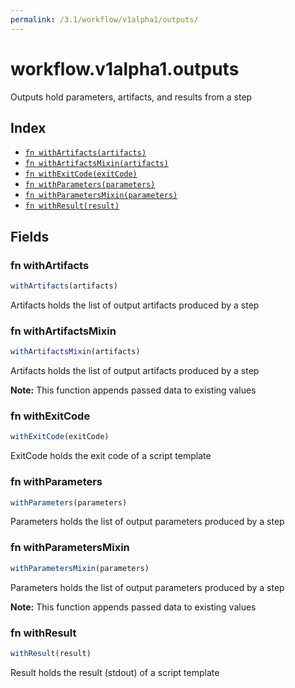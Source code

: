 ```yaml
---
permalink: /3.1/workflow/v1alpha1/outputs/
---
```


# workflow.v1alpha1.outputs

Outputs hold parameters, artifacts, and results from a step

## Index

* [`fn withArtifacts(artifacts)`](#fn-withartifacts)
* [`fn withArtifactsMixin(artifacts)`](#fn-withartifactsmixin)
* [`fn withExitCode(exitCode)`](#fn-withexitcode)
* [`fn withParameters(parameters)`](#fn-withparameters)
* [`fn withParametersMixin(parameters)`](#fn-withparametersmixin)
* [`fn withResult(result)`](#fn-withresult)

## Fields

### fn withArtifacts

```ts
withArtifacts(artifacts)
```

Artifacts holds the list of output artifacts produced by a step

### fn withArtifactsMixin

```ts
withArtifactsMixin(artifacts)
```

Artifacts holds the list of output artifacts produced by a step

**Note:** This function appends passed data to existing values

### fn withExitCode

```ts
withExitCode(exitCode)
```

ExitCode holds the exit code of a script template

### fn withParameters

```ts
withParameters(parameters)
```

Parameters holds the list of output parameters produced by a step

### fn withParametersMixin

```ts
withParametersMixin(parameters)
```

Parameters holds the list of output parameters produced by a step

**Note:** This function appends passed data to existing values

### fn withResult

```ts
withResult(result)
```

Result holds the result (stdout) of a script template